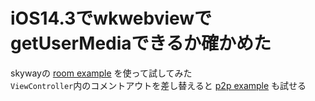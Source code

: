 # iOS14.3でwkwebviewでgetUserMediaできるか確かめた
skywayの [room example](https://github.com/skyway/skyway-js-sdk/tree/master/examples/room) を使って試してみた    
`ViewController`内のコメントアウトを差し替えると [p2p example](https://github.com/skyway/skyway-js-sdk/tree/master/examples/p2p-media) も試せる